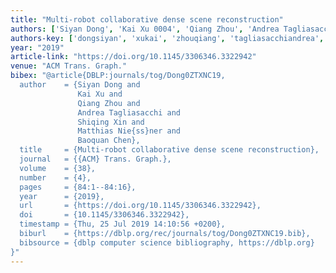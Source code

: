 ```yaml
---
title: "Multi-robot collaborative dense scene reconstruction"
authors: ['Siyan Dong', 'Kai Xu 0004', 'Qiang Zhou', 'Andrea Tagliasacchi', 'Shiqing Xin', 'Matthias Nießner', 'Baoquan Chen']
authors-key: ['dongsiyan', 'xukai', 'zhouqiang', 'tagliasacchiandrea', 'xinshiqing', 'nießnermatthias', 'chenbaoquan']
year: "2019"
article-link: "https://doi.org/10.1145/3306346.3322942"
venue: "ACM Trans. Graph."
bibex: "@article{DBLP:journals/tog/Dong0ZTXNC19,
  author    = {Siyan Dong and
               Kai Xu and
               Qiang Zhou and
               Andrea Tagliasacchi and
               Shiqing Xin and
               Matthias Nie{ss}ner and
               Baoquan Chen},
  title     = {Multi-robot collaborative dense scene reconstruction},
  journal   = {{ACM} Trans. Graph.},
  volume    = {38},
  number    = {4},
  pages     = {84:1--84:16},
  year      = {2019},
  url       = {https://doi.org/10.1145/3306346.3322942},
  doi       = {10.1145/3306346.3322942},
  timestamp = {Thu, 25 Jul 2019 14:10:56 +0200},
  biburl    = {https://dblp.org/rec/journals/tog/Dong0ZTXNC19.bib},
  bibsource = {dblp computer science bibliography, https://dblp.org}
}"
---
```

